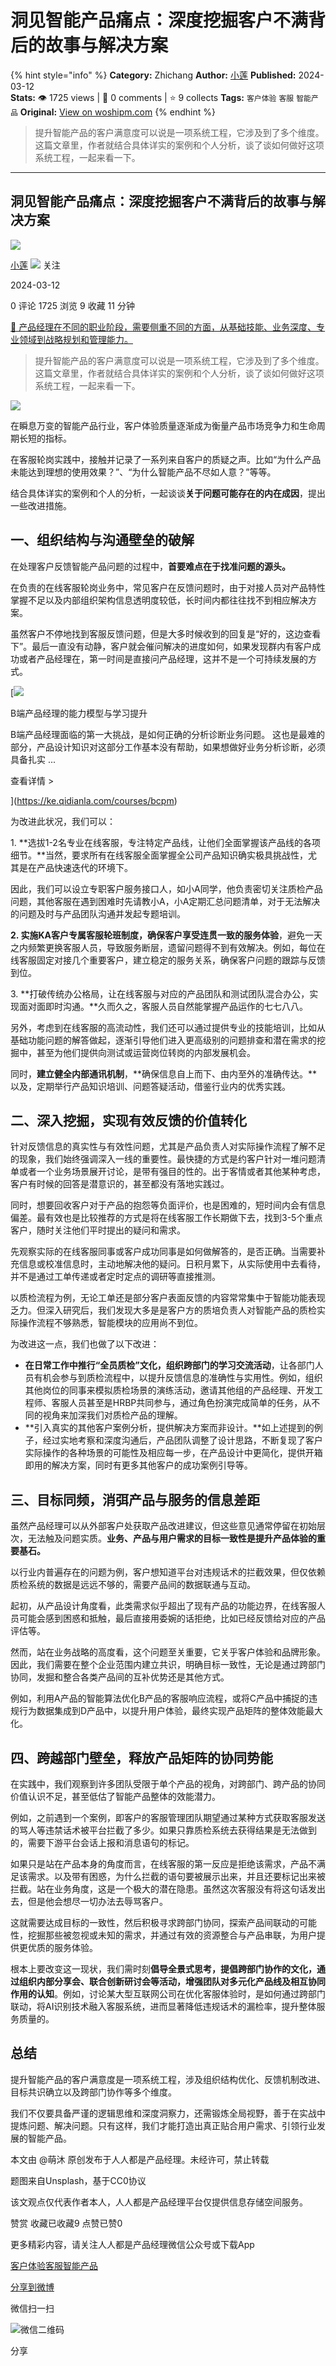 # 洞见智能产品痛点：深度挖掘客户不满背后的故事与解决方案
{% hint style="info" %}
**Category:** Zhichang
**Author:** [小莲](https://www.woshipm.com/u/775590)
**Published:** 2024-03-12  
**Stats:** 👁️ 1725 views | 💬 0 comments | ⭐ 9 collects
**Tags:** `客户体验` `客服` `智能产品`
**Original:** [View on woshipm.com](https://www.woshipm.com/zhichang/2285115.html)
{% endhint %}
> 提升智能产品的客户满意度可以说是一项系统工程，它涉及到了多个维度。这篇文章里，作者就结合具体详实的案例和个人分析，谈了谈如何做好这项系统工程，一起来看一下。

---

## 洞见智能产品痛点：深度挖掘客户不满背后的故事与解决方案

[![](https://static.woshipm.com/pmapp_avatar_20230715054252_9870.jpeg?imageView2/1/w/72/h/72/q/100)](https://www.woshipm.com/u/775590)

[小莲](https://www.woshipm.com/u/775590) ![](https://static.woshipm.com/tag/1101_1@2x.png) 关注

2024-03-12

0 评论 1725 浏览 9 收藏 11 分钟

[🔗 产品经理在不同的职业阶段，需要侧重不同的方面，从基础技能、业务深度、专业领域到战略规划和管理能力。](https://ke.qidianla.com/courses/90pm)

> 提升智能产品的客户满意度可以说是一项系统工程，它涉及到了多个维度。这篇文章里，作者就结合具体详实的案例和个人分析，谈了谈如何做好这项系统工程，一起来看一下。

![](https://image.woshipm.com/2023/04/14/76d86fe2-da9e-11ed-9b82-00163e0b5ff3.png)

在瞬息万变的智能产品行业，客户体验质量逐渐成为衡量产品市场竞争力和生命周期长短的指标。

在客服轮岗实践中，接触并记录了一系列来自客户的质疑之声。比如“为什么产品未能达到理想的使用效果？”、“为什么智能产品不尽如人意？”等等。

结合具体详实的案例和个人的分析，一起谈谈**关于问题可能存在的内在成因**，提出一些改进措施。

## 一、组织结构与沟通壁垒的破解

在处理客户反馈智能产品问题的过程中，**首要难点在于找准问题的源头。**

在负责的在线客服轮岗业务中，常见客户在反馈问题时，由于对接人员对产品特性掌握不足以及内部组织架构信息透明度较低，长时间内都往往找不到相应解决方案。

虽然客户不停地找到客服反馈问题，但是大多时候收到的回复是“好的，这边查看下”。最后一直没有动静，客户就会催问解决的进度如何，如果发现群内有客户成功或者产品经理在，第一时间是直接问产品经理，这并不是一个可持续发展的方式。

[![](https://image.woshipm.com/2023/08/02/1554eea8-30e3-11ee-88e7-00163e0b5ff3.png)

B端产品经理的能力模型与学习提升

B端产品经理面临的第一大挑战，是如何正确的分析诊断业务问题。 这也是最难的部分，产品设计知识对这部分工作基本没有帮助，如果想做好业务分析诊断，必须具备扎实 ...

查看详情 >

](https://ke.qidianla.com/courses/bcpm)

为改进此状况，我们可以：

1\. **选拔1-2名专业在线客服，专注特定产品线，让他们全面掌握该产品线的各项细节。**当然，要求所有在线客服全面掌握全公司产品知识确实极具挑战性，尤其是在产品快速迭代的环境下。

因此，我们可以设立专职客户服务接口人，如小A同学，他负责密切关注质检产品问题，其他客服在遇到困难时先请教小A，小A定期汇总问题清单，对于无法解决的问题及时与产品团队沟通并发起专题培训。

**2\. 实施KA客户专属客服轮班制度，确保客户享受连贯一致的服务体验**，避免一天之内频繁更换客服人员，导致服务断层，遗留问题得不到有效解决。例如，每位在线客服固定对接几个重要客户，建立稳定的服务关系，确保客户问题的跟踪与反馈到位。

3\. **打破传统办公格局，让在线客服与对应的产品团队和测试团队混合办公，实现面对面即时沟通。**久而久之，客服人员自然能掌握产品运作的七七八八。

另外，考虑到在线客服的高流动性，我们还可以通过提供专业的技能培训，比如从基础功能问题的解答做起，逐渐引导他们进入更高级别的问题排查和潜在需求的挖掘中，甚至为他们提供向测试或运营岗位转岗的内部发展机会。

同时，**建立健全内部通讯机制**，**确保信息自上而下、由内至外的准确传达。**以及，定期举行产品知识培训、问题答疑活动，借鉴行业内的优秀实践。

## 二、深入挖掘，实现有效反馈的价值转化

针对反馈信息的真实性与有效性问题，尤其是产品负责人对实际操作流程了解不足的现象，我们始终强调深入一线的重要性。最快捷的方式是约客户针对一堆问题清单或者一个业务场景展开讨论，是带有强目的性的。出于客情或者其他某种考虑，客户有时候的回答是潜意识的，甚至都没有落地实践过。

同时，想要回收客户对于产品的抱怨等负面评价，也是困难的，短时间内会有信息偏差。最有效也是比较推荐的方式是将在线客服工作长期做下去，找到3-5个重点客户，随时关注他们平时提出的疑问和需求。

先观察实际的在线客服同事或客户成功同事是如何做解答的，是否正确。当需要补充信息或校准信息时，主动地解决他的疑问。日积月累下，从实际使用中去看待，并不是通过工单传递或者定时定点的调研等直接推测。

以质检流程为例，无论工单还是部分客户表面反馈的内容常常集中于智能功能表现乏力。但深入研究后，我们发现大多是是客户方的质培负责人对智能产品的质检实际操作流程不够熟悉，智能模块的应用尚不到位。

为改进这一点，我们也做了以下改进：

*   **在日常工作中推行“全员质检”文化，组织跨部门的学习交流活动**，让各部门人员有机会参与到质检流程中，以提升反馈信息的准确性与实用性。例如，组织其他岗位的同事来模拟质检场景的演练活动，邀请其他组的产品经理、开发工程师、客服人员甚至是HRBP共同参与，通过角色扮演完成简单的任务，从不同的视角来加深我们对质检产品的理解。
*   **引入真实的其他客户案例分析，提供解决方案而非设计。**如上述提到的例子，经过实地考察和深度沟通后，产品团队调整了设计思路，不断复现了客户实际操作的各种场景的可能性及相应每一步，在产品设计中更简化，提供开箱即用的解决方案，同时有更多其他客户的成功案例引导等。

## 三、目标同频，消弭产品与服务的信息差距

虽然产品经理可以从外部客户处获取产品改进建议，但这些意见通常停留在初始层次，无法触及问题实质。**业务、产品与用户需求的目标一致性是提升产品体验的重要基石。**

以行业内普遍存在的问题为例，客户想知道平台对违规话术的拦截效果，但仅依赖质检系统的数据是远远不够的，需要产品间的数据联通与互动。

起初，从产品设计角度看，此类需求似乎超出了现有产品的功能边界，在线客服人员可能会感到困惑和抵触，最后直接用委婉的话拒绝，比如已经反馈给对应的产品评估等。

然而，站在业务战略的高度看，这个问题至关重要，它关乎客户体验和品牌形象。因此，我们需要在整个企业范围内建立共识，明确目标一致性，无论是通过跨部门协同，发掘和整合各类产品间的互补优势还是其他方式。

例如，利用A产品的智能算法优化B产品的客服响应流程，或将C产品中捕捉的违规行为数据集成到D产品中，以提升用户体验，最终实现产品矩阵的整体效能最大化。

## 四、跨越部门壁垒，释放产品矩阵的协同势能

在实践中，我们观察到许多团队受限于单个产品的视角，对跨部门、跨产品的协同价值认识不足，甚至低估了智能产品整体的效能潜力。

例如，之前遇到一个案例，即客户的客服管理团队期望通过某种方式获取客服发送的骂人等违禁话术被平台拦截了多少。如果只靠质检系统去获得结果是无法做到的，需要下游平台会话上报和消息语句的标记。

如果只是站在产品本身的角度而言，在线客服的第一反应是拒绝该需求，产品不满足该需求。以及带有困惑，为什么拦截的语句要被展示出来，并且还要标记出来被拦截。站在业务角度，这是一个极大的潜在隐患。虽然这次客服没有将这句话发出去，但是他会想尽一切办法去辱骂客户。

这就需要达成目标的一致性，然后积极寻求跨部门协同，探索产品间联动的可能性，挖掘那些被忽视或未知的需求，并通过有效的资源整合与产品串联，为用户提供更优质的服务体验。

根本上要改变这一现状，我们需时刻**倡导全景式思考，提倡跨部门协作的文化，通过组织内部分享会、联合创新研讨会等活动，增强团队对多元化产品线及相互协同作用的认知**。例如，讨论某大型互联网公司在优化客服体验时，是如何通过跨部门联动，将AI识别技术融入客服系统，进而显著降低违规话术的漏检率，提升整体服务质量的。

## 总结

提升智能产品的客户满意度是一项系统工程，涉及组织结构优化、反馈机制改进、目标共识确立以及跨部门协作等多个维度。

我们不仅要具备严谨的逻辑思维和深度洞察力，还需锻炼全局视野，善于在实战中提炼问题、解决问题。只有这样，我们才能打造出真正贴合用户需求、引领行业发展的智能产品。

本文由 @萌沐 原创发布于人人都是产品经理。未经许可，禁止转载

题图来自Unsplash，基于CC0协议

该文观点仅代表作者本人，人人都是产品经理平台仅提供信息存储空间服务。

赞赏 收藏已收藏9 点赞已赞0

更多精彩内容，请关注人人都是产品经理微信公众号或下载App

[客户体验](https://www.woshipm.com/tag/%e5%ae%a2%e6%88%b7%e4%bd%93%e9%aa%8c)[客服](https://www.woshipm.com/tag/%e5%ae%a2%e6%9c%8d)[智能产品](https://www.woshipm.com/tag/%e6%99%ba%e8%83%bd%e4%ba%a7%e5%93%81)

[分享到微博](https://service.weibo.com/share/share.php?appkey=2775287854&title=洞见智能产品痛点：深度挖掘客户不满背后的故事与解决方案&url=https://www.woshipm.com/zhichang/2285115.html&pic=https://image.woshipm.com/2023/04/14/76d86fe2-da9e-11ed-9b82-00163e0b5ff3.png)

微信扫一扫

![微信二维码](https://api.pwmqr.com/qrcode/create/?url=https://www.woshipm.com/zhichang/2285115.html)

分享